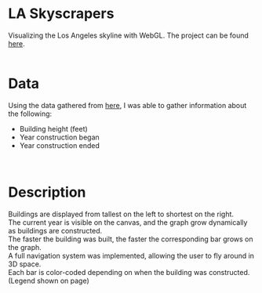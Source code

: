 # LA Skyscrapers

Visualizing the Los Angeles skyline with WebGL. The project can be found <a href="https://nwtsai.github.io/LA_Skyscrapers/">here</a>. <br />
<br />
# Data 

Using the data gathered from <a href="https://en.wikipedia.org/wiki/List_of_tallest_buildings_in_Los_Angeles">here</a>, I was able to gather information about the following: <br />
  - Building height (feet) <br />
  - Year construction began <br />
  - Year construction ended <br />
<br />

# Description
Buildings are displayed from tallest on the left to shortest on the right. <br />
The current year is visible on the canvas, and the graph grow dynamically as buildings are constructed. <br />
The faster the building was built, the faster the corresponding bar grows on the graph. <br />
A full navigation system was implemented, allowing the user to fly around in 3D space. <br />
Each bar is color-coded depending on when the building was constructed. (Legend shown on page) <br />


